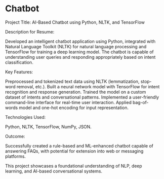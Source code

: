 # Chatbot

Project Title: AI-Based Chatbot using Python, NLTK, and TensorFlow

Description for Resume:

Developed an intelligent chatbot application using Python, integrated with Natural Language Toolkit (NLTK) for natural language processing and TensorFlow for training a deep learning model.
The chatbot is capable of understanding user queries and responding appropriately based on intent classification.

Key Features:

Preprocessed and tokenized text data using NLTK (lemmatization, stop-word removal, etc.).
Built a neural network model with TensorFlow for intent recognition and response generation.
Trained the model on a custom dataset of intents and conversational patterns.
Implemented a user-friendly command-line interface for real-time user interaction.
Applied bag-of-words model and one-hot encoding for input representation.

Technologies Used:

Python, NLTK, TensorFlow, NumPy, JSON.

Outcome:

Successfully created a rule-based and ML-enhanced chatbot capable of answering FAQs, with potential for extension into web or messaging platforms.

This project showcases a foundational understanding of NLP, deep learning, and AI-based conversational systems.





